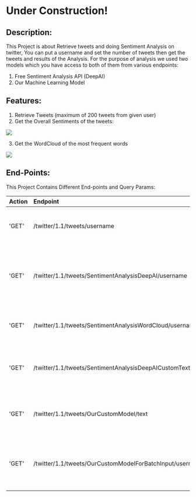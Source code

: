 # Under Construction!

## Description:
This Project is about Retrieve tweets and doing Sentiment Analysis on twitter, You can put a username and set the number of tweets then get the tweets and results of the Analysis.
For the purpose of analysis we used two models which you have access to both of them from various endpoints:

1. Free Sentiment Analysis API (DeepAI)
2. Our Machine Learning Model

## Features:
1. Retrieve Tweets (maximum of 200 tweets from given user)
2. Get the Overall Sentiments of the tweets:

  ![](https://github.com/vahidkianfar/Twitter-Sentiment-Analysis/blob/master/Twitter-Sentiment-API/image/NHSEngland-SentimentAnalysis.png)

3. Get the WordCloud of the most frequent words

  ![](https://github.com/vahidkianfar/Twitter-Sentiment-Analysis/blob/master/Twitter-Sentiment-API/image/NHSEngland-WordCloud.png)


## End-Points:

This Project Contains Different End-points and Query Params:

| Action |                         Endpoint                           |                              Outcome                                |
| ------ | :----------------------------------------------------------| :-------------------------------------------------------------------|
| 'GET'  | /twitter/1.1/tweets/username                               |  Returns the requested number of tweets                             |
| 'GET'  | /twitter/1.1/tweets/SentimentAnalysisDeepAI/username       |  Returns the Overall Sentiment Analysis of tweets from DeepAI model |
| 'GET'  | /twitter/1.1/tweets/SentimentAnalysisWordCloud/username    |  Returns the WordCloud of the tweets                                |
| 'GET'  | /twitter/1.1/tweets/SentimentAnalysisDeepAICustomText/text |  Check the Sentiment of given Text from DeepAI model                |
| 'GET'  | /twitter/1.1/tweets/OurCustomModel/text                    |  Check the Sentiment of given text from Our ML Model                | 
| 'GET'  | /twitter/1.1/tweets/OurCustomModelForBatchInput/username   |  Returns the Overall Sentiment Analysis of tweets from our ML model |



